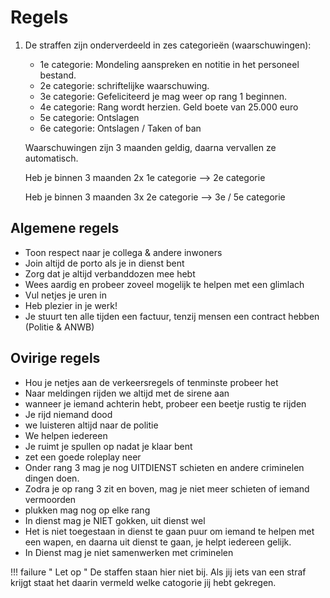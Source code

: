 # Regels

1. De straffen zijn onderverdeeld in zes categorieën (waarschuwingen):
    * 1e categorie: Mondeling aanspreken en notitie in het personeel bestand.
    * 2e categorie: schriftelijke waarschuwing.
    * 3e categorie: Gefeliciteerd je mag weer op rang 1 beginnen.
    * 4e categorie: Rang wordt herzien. Geld boete van 25.000 euro
    * 5e categorie: Ontslagen
    * 6e categorie: Ontslagen / Taken of ban

    Waarschuwingen zijn 3 maanden geldig, daarna vervallen ze automatisch.

    Heb je binnen 3 maanden 2x 1e categorie --> 2e categorie

    Heb je binnen 3 maanden 3x 2e categorie --> 3e / 5e categorie
## Algemene regels
* Toon respect naar je collega & andere inwoners
* Join altijd de porto als je in dienst bent
* Zorg dat je altijd verbanddozen mee hebt
* Wees aardig en probeer zoveel mogelijk te helpen met een glimlach
* Vul netjes je uren in
* Heb plezier in je werk!
* Je stuurt ten alle tijden een factuur, tenzij mensen een contract hebben (Politie & ANWB) 

## Ovirige regels
* Hou je netjes aan de verkeersregels of tenminste probeer het
* Naar meldingen rijden we altijd met de sirene aan
* wanneer je iemand achterin hebt, probeer een beetje rustig te rijden
* Je rijd niemand dood
* we luisteren altijd naar de politie
* We helpen iedereen
* Je ruimt je spullen op nadat je klaar bent
* zet een goede roleplay neer
* Onder rang 3 mag je nog UITDIENST schieten en andere criminelen dingen doen.
* Zodra je op rang 3 zit en boven, mag je niet meer schieten of iemand vermoorden
* plukken mag nog op elke rang
* In dienst mag je NIET gokken, uit dienst wel
* Het is niet toegestaan in dienst te gaan puur om iemand te helpen met een wapen, en daarna uit dienst te gaan, je helpt iedereen gelijk.
* In Dienst mag je niet samenwerken met criminelen 

!!! failure " Let op "
    De staffen staan hier niet bij. Als jij iets van een straf krijgt staat het daarin vermeld welke catogorie jij hebt gekregen.
